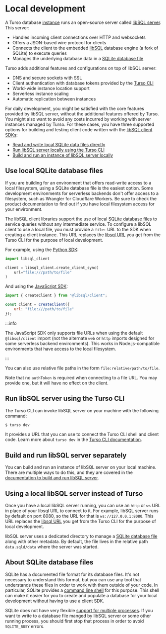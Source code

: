 # Local development

A Turso database [instance] runs an open-source server called [libSQL server].
This server:

- Handles incoming client connections over HTTP and websockets
- Offers a JSON-based wire protocol for clients
- Connects the client to the embedded [libSQL] database engine (a fork of
  SQLite) to execute queries
- Manages the underlying database data in a [SQLite database
  file](#about-sqlite-database-files)

Turso adds additional features and configurations on top of libSQL server:

- DNS and secure sockets with SSL
- Client authentication with database tokens provided by the [Turso CLI]
- World-wide instance location support
- Serverless instance scaling
- Automatic replication between instances

For daily development, you might be satisfied with the core features provided by
libSQL server, without the additional features offered by Turso. You might also
want to avoid any costs incurred by working with server instances managed by
Turso. For these cases, you have three supported options for building and
testing client code written with the [libSQL client SDKs]:

- [Read and write local SQLite data files directly](#use-local-sqlite-database-files)
- [Run libSQL server locally using the Turso CLI](#run-libsql-server-using-the-turso-cli)
- [Build and run an instance of libSQL server locally](#build-and-run-libsql-server-separately)

## Use local SQLite database files

If you are building for an environment that offers read-write access to a local
filesystem, using a SQLite database file is the easiest option. Some development
environments for serverless backends don't offer access to a filesystem, such as
Wrangler for Cloudflare Workers. Be sure to check the product documentation to
find out if you have local filesystem access for your environment.

The libSQL client libraries support the use of local [SQLite database
files](#about-sqlite-database-files) to service queries without any intermediate
service. To configure a libSQL client to use a local file, you must provide a
`file:` URL to the SDK when creating a client instance. This URL replaces the
[libsql URL] you get from the Turso CLI for the purpose of local development.

For example, using the [Python SDK]:

```py
import libsql_client

client = libsql_client.create_client_sync(
    url="file:///path/to/file"
)
```

And using the [JavaScript SDK]:

```js
import { createClient } from "@libsql/client";

const client = createClient({
    url: "file:///path/to/file"
});
```

:::info

The JavaScript SDK only supports file URLs when using the default
`@libsql/client` import (not the alternate `web` or `http` imports designed for
some serverless backend environments). This works in Node.js-compatible
environments that have access to the local filesystem.

:::

You can also use relative file paths in the form `file:relative/path/to/file`.

Note that no `authToken` is required when connecting to a file URL. You may
provide one, but it will have no effect on the client.

## Run libSQL server using the Turso CLI

The Turso CLI can invoke libSQL server on your machine with the following
command:

```bash
$ turso dev
```

It provides a URL that you can use to connect the Turso CLI shell and client
code. Learn more about `turso dev` in the [Turso CLI documentation].

## Build and run libSQL server separately

You can build and run an instance of libSQL server on your local machine. There
are multiple ways to do this, and they are covered in the [documentation to
build and run libSQL server].

## Using a local libSQL server instead of Turso

Once you have a local libSQL server running, you can use an `http` or `ws` URL
in place of your libsql URL to connect to it. For example, libSQL server runs by
default on port 8080, so the URL for that is `ws://127.0.0.1:8080`. This URL
replaces the [libsql URL] you get from the Turso CLI for the purpose of local
development.

libSQL server uses a dedicated directory to manage a [SQLite database
file](#about-sqlite-database-files) along with other metadata. By default, the
file lives in the relative path `data.sqld/data` where the server was started.

## About SQLite database files

SQLite has a documented file format for its database files. It's not necessary
to understand this format, but you can use any tool that understands these files
in order to work with them outside of your code. In particular, SQLite provides
a [command line shell] for this purpose. This shell can make it easier for you
to create and populate a database for your local development without having to
use a client SDK.

SQLite does not have very flexible [support for multiple processes]. If you want
to write to a database file manged by libSQL server or some other running
process, you should first stop that process in order to avoid `SQLITE_BUSY`
errors.


[instance]: /concepts#instance
[libSQL server]: https://github.com/libsql/libsql#readme
[libSQL]: https://github.com/libsql/libsql
[libSQL client SDKs]: /libsql/client-access
[Turso CLI]: /reference/turso-cli
[Turso CLI documentation]: /reference/turso-cli#use-libsql-server-locally
[client SDKs]: /libsql/client-access
[libsql URL]: /reference/libsql-urls
[Python SDK]: /libsql/client-access/python-sdk
[JavaScript SDK]: /libsql/client-access/javascript-typescript-sdk
[documentation to build and run libSQL server]: https://github.com/libsql/sqld/blob/main/docs/BUILD-RUN.md
[documented file format]: https://www.sqlite.org/fileformat.html
[command line shell]: https://www.sqlite.org/cli.html
[support for multiple processes]: https://sqlite.org/faq.html#q5
